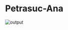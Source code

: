 # Petrasuc-Ana
![output](https://github.com/petrasucana1/Petrasuc-Ana/assets/67150458/97bc6124-d4f1-4316-9669-5d55bde1cb44)
